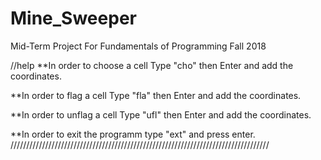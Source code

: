 # Mine_Sweeper
Mid-Term Project For Fundamentals of Programming Fall 2018

//help
**In order to choose a cell Type "cho" then Enter and add the coordinates.

**In order to flag a cell Type "fla" then Enter and add the coordinates.

**In order to unflag a cell Type "ufl" then Enter and add the coordinates.

**In order to exit the programm  type "ext" and press enter.
//////////////////////////////////////////////////////////////////////////////////
